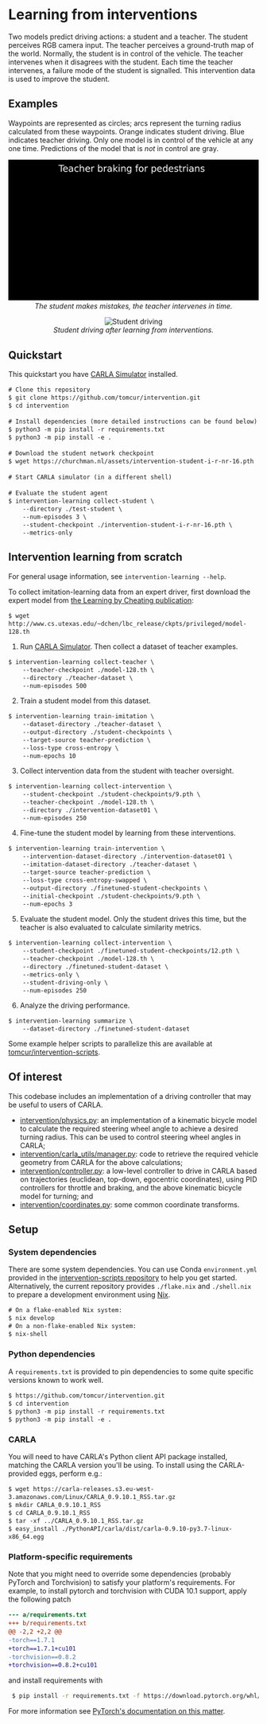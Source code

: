 # Learning from interventions

Two models predict driving actions: a student and a teacher. The student
perceives RGB camera input. The teacher perceives a ground-truth map of the
world. Normally, the student is in control of the vehicle. The teacher
intervenes when it disagrees with the student. Each time the teacher
intervenes, a failure mode of the student is signalled. This intervention data
is used to improve the student.

## Examples

Waypoints are represented as circles; arcs represent the turning radius
calculated from these waypoints. Orange indicates student driving. Blue
indicates teacher driving. Only one model is in control of the vehicle at any
one time. Predictions of the model that is _not_ in control are gray.

<p align="center">
    <img src="assets/interventions.gif" alt="Interventions" />
    <br>
    <em>The student makes mistakes, the teacher intervenes in time.</em>
</p>

<p align="center">
    <img src="assets/student.gif" alt="Student driving" />
    <br>
    <em>Student driving after learning from interventions.</em>
</p>

## Quickstart

This quickstart you have [CARLA Simulator](https://github.com/carla-simulator/carla)
installed.

```shell
# Clone this repository
$ git clone https://github.com/tomcur/intervention.git
$ cd intervention

# Install dependencies (more detailed instructions can be found below)
$ python3 -m pip install -r requirements.txt
$ python3 -m pip install -e .

# Download the student network checkpoint
$ wget https://churchman.nl/assets/intervention-student-i-r-nr-16.pth

# Start CARLA simulator (in a different shell)

# Evaluate the student agent
$ intervention-learning collect-student \
    --directory ./test-student \
    --num-episodes 3 \
    --student-checkpoint ./intervention-student-i-r-nr-16.pth \
    --metrics-only
```

## Intervention learning from scratch

For general usage information, see `intervention-learning --help`.

To collect imitation-learning data from an expert driver, first download the
expert model from [the Learning by Cheating
publication](https://github.com/dotchen/LearningByCheating):

```shell
$ wget http://www.cs.utexas.edu/~dchen/lbc_release/ckpts/privileged/model-128.th
```

1) Run [CARLA Simulator](https://github.com/carla-simulator/carla). Then
collect a dataset of teacher examples.

```shell
$ intervention-learning collect-teacher \
    --teacher-checkpoint ./model-128.th \
    --directory ./teacher-dataset \
    --num-episodes 500
```

2) Train a student model from this dataset.

```shell
$ intervention-learning train-imitation \
    --dataset-directory ./teacher-dataset \
    --output-directory ./student-checkpoints \
    --target-source teacher-prediction \
    --loss-type cross-entropy \
    --num-epochs 10
```

3) Collect intervention data from the student with teacher oversight.

```shell
$ intervention-learning collect-intervention \
    --student-checkpoint ./student-checkpoints/9.pth \
    --teacher-checkpoint ./model-128.th \
    --directory ./intervention-dataset01 \
    --num-episodes 250
```

4) Fine-tune the student model by learning from these interventions.

```shell
$ intervention-learning train-intervention \
    --intervention-dataset-directory ./intervention-dataset01 \
    --imitation-dataset-directory ./teacher-dataset \
    --target-source teacher-prediction \
    --loss-type cross-entropy-swapped \
    --output-directory ./finetuned-student-checkpoints \
    --initial-checkpoint ./student-checkpoints/9.pth \
    --num-epochs 3
```

5) Evaluate the student model. Only the student drives this time, but the
teacher is also evaluated to calculate similarity metrics.

```shell
$ intervention-learning collect-intervention \
    --student-checkpoint ./finetuned-student-checkpoints/12.pth \
    --teacher-checkpoint ./model-128.th \
    --directory ./finetuned-student-dataset \
    --metrics-only \
    --student-driving-only \
    --num-episodes 250
```

6) Analyze the driving performance.

```shell
$ intervention-learning summarize \
    --dataset-directory ./finetuned-student-dataset
```

Some example helper scripts to parallelize this are available at
[tomcur/intervention-scripts](https://github.com/tomcur/intervention-scripts).

## Of interest

This codebase includes an implementation of a driving controller that may be
useful to users of CARLA.

- [intervention/physics.py](https://github.com/tomcur/intervention/blob/cb33be523d7145d5831042339b1377641b6b24fc/intervention/physics.py):
  an implementation of a kinematic bicycle model to calculate the required
  steering wheel angle to achieve a desired turning radius. This can be used to
  control steering wheel angles in CARLA;
- [intervention/carla_utils/manager.py](https://github.com/tomcur/intervention/blob/cb33be523d7145d5831042339b1377641b6b24fc/intervention/carla_utils/manager.py#L192-L279):
  code to retrieve the required vehicle geometry from CARLA for the above
  calculations;
- [intervention/controller.py](https://github.com/tomcur/intervention/blob/cb33be523d7145d5831042339b1377641b6b24fc/intervention/controller.py#L181-L270):
  a low-level controller to drive in CARLA based on trajectories (euclidean,
  top-down, egocentric coordinates), using PID controllers for throttle and
  braking, and the above kinematic bicycle model for turning; and
- [intervention/coordinates.py](https://github.com/tomcur/intervention/blob/cb33be523d7145d5831042339b1377641b6b24fc/intervention/coordinates.py):
  some common coordinate transforms.

## Setup
### System dependencies

There are some system dependencies. You can use Conda `environment.yml`
provided in the [intervention-scripts
repository](https://github.com/beskhue/intervention-scripts) to help you get
started. Alternatively, the current repository provides `./flake.nix` and
`./shell.nix` to prepare a development environment using
[Nix](https://nixos.org).

```shell
# On a flake-enabled Nix system:
$ nix develop
# On a non-flake-enabled Nix system:
$ nix-shell
```

### Python dependencies

A `requirements.txt` is provided to pin dependencies to some quite specific
versions known to work well.

```shell
$ https://github.com/tomcur/intervention.git
$ cd intervention
$ python3 -m pip install -r requirements.txt
$ python3 -m pip install -e .
```

### CARLA

You will need to have CARLA's Python client API package installed, matching the
CARLA version you'll be using. To install using the CARLA-provided eggs,
perform e.g.:

```shell
$ wget https://carla-releases.s3.eu-west-3.amazonaws.com/Linux/CARLA_0.9.10.1_RSS.tar.gz
$ mkdir CARLA_0.9.10.1_RSS
$ cd CARLA_0.9.10.1_RSS
$ tar -xf ../CARLA_0.9.10.1_RSS.tar.gz
$ easy_install ./PythonAPI/carla/dist/carla-0.9.10-py3.7-linux-x86_64.egg
```

### Platform-specific requirements

Note that you might need to override some dependencies (probably PyTorch and
Torchvision) to satisfy your platform's requirements. For example, to install
pytorch and torchvision with CUDA 10.1 support, apply the following patch

```diff
--- a/requirements.txt
+++ b/requirements.txt
@@ -2,2 +2,2 @@
-torch==1.7.1
+torch==1.7.1+cu101
-torchvision==0.8.2
+torchvision==0.8.2+cu101
```

and install requirements with

```sh
 $ pip install -r requirements.txt -f https://download.pytorch.org/whl/torch_stable.html
```

For more information see [PyTorch's documentation on this
matter](https://pytorch.org/get-started/previous-versions/).
